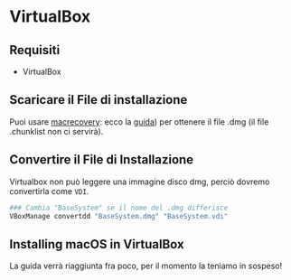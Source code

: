 # VirtualBox

## Requisiti

* VirtualBox

## Scaricare il File di installazione

Puoi usare [macrecovery](https://github.com/acidanthera/OpenCorePkg/tree/master/Utilities/macrecovery): ecco la [guida](../installer-guide/winblows-install.md#scaricare-macos)) per ottenere il file .dmg (il file .chunklist non ci servirà).

## Convertire il File di Installazione

Virtualbox non può leggere una immagine disco dmg, perciò dovremo convertirla come `VDI`.

```bash
### Cambia "BaseSystem" se il nome del .dmg differisce
VBoxManage convertdd "BaseSystem.dmg" "BaseSystem.vdi"
```

## Installing macOS in VirtualBox

La guida verrà riaggiunta fra poco, per il momento la teniamo in sospeso!

<!--Next, start VirtualBox as root and create a new macOS virtual machine.

```bash
sudo VirtualBox
```

* Name: Big Sur
* Type: MacOS 64bit

* 2-4 CPU cores
* 4-8 GB RAM
* Create one virtual disk (we will install macOS in)

Attach the disks that you've created in previous steps as shown:

![](../images/extras/virtualbox/vbox-storage.png)

Now, close VirtualBox and add the following properties to the VM to allow it to boot.

```bash
sudo VBoxManage modifyvm "Big Sur" --cpuidset 00000001 000306a9 04100800 7fbae3ff bfebfbff

sudo VBoxManage setextradata "Big Sur" "VBoxInternal/Devices/efi/0/Config/DmiSystemProduct" "iMacPro1,1"

sudo VBoxManage setextradata "Big Sur" "VBoxInternal/Devices/efi/0/Config/DmiSystemVersion" "1.0"

sudo VBoxManage setextradata "Big Sur" "VBoxInternal/Devices/efi/0/Config/DmiBoardProduct" "Mac-7BA5B2D9E42DDD94"

sudo VBoxManage setextradata "Big Sur" "VBoxInternal/Devices/smc/0/Config/DeviceKey" "ourhardworkbythesewordsguardedpleasedontsteal(c)AppleComputerInc"

sudo VBoxManage setextradata "Big Sur" "VBoxInternal/Devices/smc/0/Config/GetKeyFromRealSMC" 1
```

Start VirtualBox as root, and start the VM. The installer should begin to boot. Complete the installation as you would on any other device.

```bash
sudo VirtualBox
```
-->